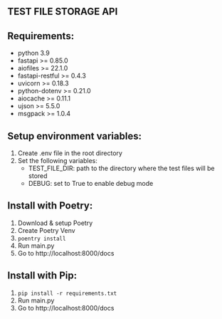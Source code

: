 TEST FILE STORAGE API
---------------------

Requirements:
-
- python 3.9
- fastapi >= 0.85.0
- aiofiles >= 22.1.0
- fastapi-restful >= 0.4.3
- uvicorn >= 0.18.3
- python-dotenv >= 0.21.0
- aiocache >= 0.11.1
- ujson >= 5.5.0
- msgpack >= 1.0.4

Setup environment variables:
-

1) Create .env file in the root directory
2) Set the following variables:
   - TEST_FILE_DIR: path to the directory where the test files will be stored
   - DEBUG: set to True to enable debug mode


Install with Poetry:
-
 1) Download & setup Poetry
 2) Create Poetry Venv
 3) `poentry install`
 4) Run main.py
 5) Go to http://localhost:8000/docs

Install with Pip:
-
1) `pip install -r requirements.txt`
2) Run main.py
3) Go to http://localhost:8000/docs